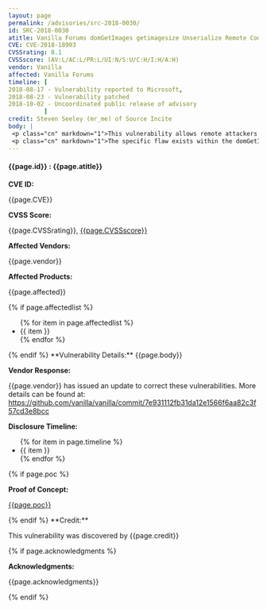 ```yaml
---
layout: page
permalink: /advisories/src-2018-0030/
id: SRC-2018-0030
atitle: Vanilla Forums domGetImages getimagesize Unserialize Remote Code Execution Vulnerability
CVE: CVE-2018-18903
CVSSrating: 8.1
CVSSscore: (AV:L/AC:L/PR:L/UI:N/S:U/C:H/I:H/A:H)
vendor: Vanilla
affected: Vanilla Forums
timeline: [
2018-08-17 - Vulnerability reported to Microsoft,
2018-08-23 - Vulnerability patched
2018-10-02 - Uncoordinated public release of advisory
          ]
credit: Steven Seeley (mr_me) of Source Incite
body: |
 <p class="cn" markdown="1">This vulnerability allows remote attackers to execute arbitrary code on vulnerable installations of Vanilla Forums. User interaction is not required to exploit this vulnerability.</p>
 <p class="cn" markdown="1">The specific flaw exists within the domGetImages function. The issue results in an unserialize via a crafted phar archive. An attacker can leverage this vulnerability to execute code under the context of the web server.</p>
---
```


<h4><b>{{page.id}} : {{page.atitle}}</b></h4>

**CVE ID:**
<p class="cn">{{page.CVE}}</p>

**CVSS Score:**
<p class="cn">{{page.CVSSrating}}, <a href="https://nvd.nist.gov/cvss/v2-calculator?vector={{page.CVSSscore}}">{{page.CVSSscore}}</a></p>

**Affected Vendors:**
<p class="cn">{{page.vendor}}</p>

**Affected Products:**
<p class="cn">{{page.affected}}</p>
{% if page.affectedlist %}
<ul class="cn">
{% for item in page.affectedlist %}
  <li>{{ item }}</li>
{% endfor %}
</ul>
{% endif %}
**Vulnerability Details:**
{{page.body}}

**Vendor Response:**

<p class="cn">{{page.vendor}} has issued an update to correct these vulnerabilities. More details can be found at: <br />
<a href="https://github.com/vanilla/vanilla/commit/7e931112fb31da12e1566f6aa82c3f57cd3e8bcc">https://github.com/vanilla/vanilla/commit/7e931112fb31da12e1566f6aa82c3f57cd3e8bcc</a></p>

**Disclosure Timeline:**
<ul class="cn">
{% for item in page.timeline %}
  <li>{{ item }}</li>
{% endfor %}
</ul>
{% if page.poc %}

**Proof of Concept:**
<p class="cn"><a href="{{page.poc}}">{{page.poc}}</a></p>
{% endif %}
**Credit:**
<p class="cn">This vulnerability was discovered by {{page.credit}}</p>
{% if page.acknowledgments %}

**Acknowledgments:**
<p class="cn">{{page.acknowledgments}}</p>
{% endif %}
